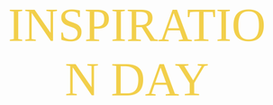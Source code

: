 <div align="center">
  <p style="color: #f2cf4a; font-family: Babas; font-size: 6em;">INSPIRATION DAY</span>
</div>
